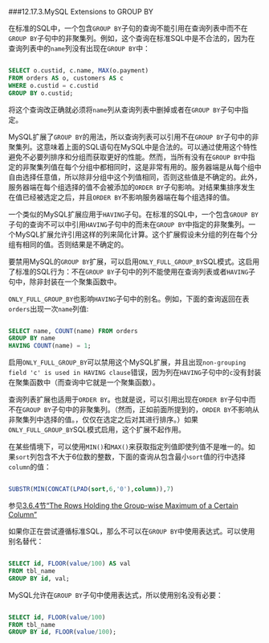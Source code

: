 ###12.17.3.MySQL Extensions to GROUP BY

在标准的SQL中，一个包含`GROUP BY`子句的查询不能引用在查询列表中而不在`GROUP BY`子句中的非聚集列。例如，这个查询在标准SQL中是不合法的，因为在查询列表中的`name`列没有出现在`GROUP BY`中：

```sql

SELECT o.custid, c.name, MAX(o.payment)
FROM orders AS o, customers AS c
WHERE o.custid = c.custid
GROUP BY o.custid;

```

将这个查询改正确就必须将`name`列从查询列表中删掉或者在`GROUP BY`子句中指定。

MySQL扩展了`GROUP BY`的用法，所以查询列表可以引用不在`GROUP BY`子句中的非聚集列。这意味着上面的SQL语句在MySQL中是合法的。可以通过使用这个特性避免不必要列排序和分组而获取更好的性能。然而，当所有没有在`GROUP BY`中指定的非聚集列值在每个分组中都相同时，这是非常有用的。服务器端是从每个组中自由选择任意值，所以除非分组中这个列值相同，否则这些值是不确定的。此外，服务器端在每个组选择的值不会被添加的`ORDER BY`子句影响。对结果集排序发生在值已经被选定之后，并且`ORDER BY`不影响服务器端在每个组选择的值。

一个类似的MySQL扩展应用于`HAVING`子句。在标准的SQL中，一个包含`GROUP BY`子句的查询不可以中引用`HAVING`子句中的而未在`GROUP BY`中指定的非聚集列。一个MySQL扩展允许引用这样的列来简化计算。这个扩展假设未分组的列在每个分组有相同的值。否则结果是不确定的。

要禁用MySQL的`GROUP BY`扩展，可以启用`ONLY_FULL_GROUP_BY`SQL模式。这启用了标准的SQL行为：不在`GROUP BY`子句中的列不能使用在查询列表或者`HAVING`子句中，除非封装在一个聚集函数中。

`ONLY_FULL_GROUP_BY`也影响`HAVING`子句中的别名。例如，下面的查询返回在表`orders`出现一次`name`列值:

```sql

SELECT name, COUNT(name) FROM orders
GROUP BY name
HAVING COUNT(name) = 1;

```

启用`ONLY_FULL_GROUP_BY`可以禁用这个MySQL扩展，并且出现`non-grouping field
'c' is used in HAVING clause`错误，因为列在`HAVING`子句中的`c`没有封装在聚集函数中（而查询中它就是一个聚集函数）。

查询列表扩展也适用于`ORDER BY`。也就是说，可以引用出现在`ORDER BY`子句中而不在`GROUP BY`子句中的非聚集列。（然而，正如前面所提到的，`ORDER BY`不影响从非聚集列中选择的值。，仅仅在选定之后对其进行排序。）如果`ONLY_FULL_GROUP_BY`SQL模式启用，这个扩展不起作用。

在某些情境下，可以使用`MIN()`和`MAX()`来获取指定列值即使列值不是唯一的。如果`sort`列包含不大于6位数的整数，下面的查询从包含最小`sort`值的行中选择`column`的值：

```sql

SUBSTR(MIN(CONCAT(LPAD(sort,6,'0'),column)),7)

```

参见[3.6.4节“The Rows Holding the Group-wise Maximum of a Certain Column”][3-6-4-TRHGMC]

如果你正在尝试遵循标准SQL，那么不可以在`GROUP BY`中使用表达式。可以使用别名替代：

```sql

SELECT id, FLOOR(value/100) AS val
FROM tbl_name
GROUP BY id, val;

```

MySQL允许在`GROUP BY`子句中使用表达式，所以使用别名没有必要：

```sql

SELECT id, FLOOR(value/100)
FROM tbl_name
GROUP BY id, FLOOR(value/100);

```


[3-6-4-TRHGMC]:../Chapter_3/03.06.04_The_Rows_Holding_the_Group-wise_Maximum_of_a_Certain_Column.md